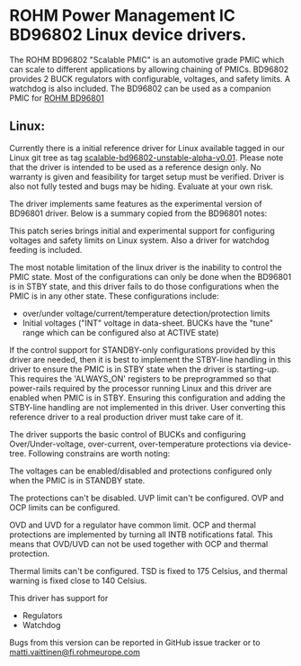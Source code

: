# ROHM Power Management IC BD96802 Linux device drivers.

The ROHM BD96802 "Scalable PMIC" is an automotive grade PMIC which can scale to different applications by allowing chaining of PMICs. BD96802 provides 2 BUCK regulators with configurable, voltages, and safety limits. A watchdog is also included. The BD96802 can be used as a companion PMIC for [ROHM BD96801](../BD96801)

## Linux:

Currently there is a initial reference driver for Linux available tagged in our Linux git tree as tag [scalable-bd96802-unstable-alpha-v0.01](https://github.com/RohmSemiconductor/Linux-Kernel-PMIC-Drivers/releases/tag/scalable-bd96802-unstable-alpha-v0.01).
Please note that the driver is intended to be used as a reference design only. No warranty is given and feasibility for target setup must be verified. Driver is also not fully tested and bugs may be hiding. Evaluate at your own risk.

The driver implements same features as the experimental version of BD96801 driver. Below is a summary copied from the BD96801 notes:

This patch series brings initial and experimental support for
configuring voltages and safety limits on Linux system. Also a driver
for watchdog feeding is included.

The most notable limitation of the linux driver is the inability to
control the PMIC state. Most of the configurations can only be done when
the BD96801 is in STBY state, and this driver fails to do those
configurations when the PMIC is in any other state. These configurations
include:
 - over/under voltage/current/temperature detection/protection limits
 - Initial voltages ("INT" voltage in data-sheet. BUCKs have the "tune"
   range which can be configured also at ACTIVE state)

If the control support for STANDBY-only configurations provided by this
driver are needed, then it is best to implement the STBY-line handling in
this driver to ensure the PMIC is in STBY state when the driver is
starting-up. This requires the 'ALWAYS_ON' registers to be preprogrammed
so that power-rails required by the processor running Linux and this driver
are enabled when PMIC is in STBY. Ensuring this configuration and adding
the STBY-line handling are not implemented in this driver. User converting
this reference driver to a real production driver must take care of it.

The driver supports the basic control of BUCKs and configuring
Over/Under-voltage, over-current, over-temperature protections via
device-tree. Following constrains are worth noting:

The voltages can be enabled/disabled and protections configured only
when the PMIC is in STANDBY state.

The protections can't be disabled. UVP limit can't be configured.
OVP and OCP limits can be configured.

OVD and UVD for a regulator have common limit.
OCP and thermal protections are implemented by turning all INTB
notifications fatal. This means that OVD/UVD can not be used together
with OCP and thermal protection.

Thermal limits can't be configured. TSD is fixed to 175 Celsius, and
thermal warning is fixed close to 140 Celsius.

This driver has support for
* Regulators
* Watchdog

Bugs from this version can be reported in GitHub issue tracker or to matti.vaittinen@fi.rohmeurope.com
